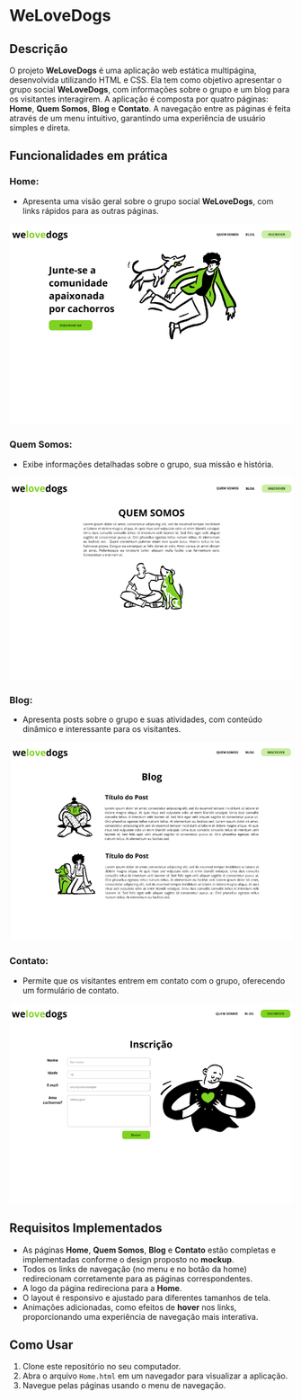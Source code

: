 # WeLoveDogs

## Descrição

O projeto **WeLoveDogs** é uma aplicação web estática multipágina, desenvolvida utilizando HTML e CSS. Ela tem como objetivo apresentar o grupo social **WeLoveDogs**, com informações sobre o grupo e um blog para os visitantes interagirem. A aplicação é composta por quatro páginas: **Home**, **Quem Somos**, **Blog** e **Contato**. A navegação entre as páginas é feita através de um menu intuitivo, garantindo uma experiência de usuário simples e direta.

## Funcionalidades em prática

### Home:
- Apresenta uma visão geral sobre o grupo social **WeLoveDogs**, com links rápidos para as outras páginas.

![Tela1](screenshots/home.png?raw=true)

### Quem Somos:
- Exibe informações detalhadas sobre o grupo, sua missão e história.

![Tela2](screenshots/quem-somos.png?raw=true)

### Blog: 
- Apresenta posts sobre o grupo e suas atividades, com conteúdo dinâmico e interessante para os visitantes.

![Tela3](screenshots/blog.png?raw=true)

### Contato:
- Permite que os visitantes entrem em contato com o grupo, oferecendo um formulário de contato.

![Tela4](screenshots/contato.png)

## Requisitos Implementados

- As páginas **Home**, **Quem Somos**, **Blog** e **Contato** estão completas e implementadas conforme o design proposto no **mockup**.
- Todos os links de navegação (no menu e no botão da home) redirecionam corretamente para as páginas correspondentes.
- A logo da página redireciona para a **Home**.
- O layout é responsivo e ajustado para diferentes tamanhos de tela.
- Animações adicionadas, como efeitos de **hover** nos links, proporcionando uma experiência de navegação mais interativa.

## Como Usar

1. Clone este repositório no seu computador.
2. Abra o arquivo `Home.html` em um navegador para visualizar a aplicação.
3. Navegue pelas páginas usando o menu de navegação.
